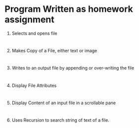 # Program Written as homework assignment

1. Selects and opens file
#
2. Makes Copy of a File, either text or image
#
3. Writes to an output file by appending or over-writing the file
#
4. Display File Attributes
#
5. Display Content of an input file in a scrollable pane
#
6. Uses Recursion to search string of text of a file.
